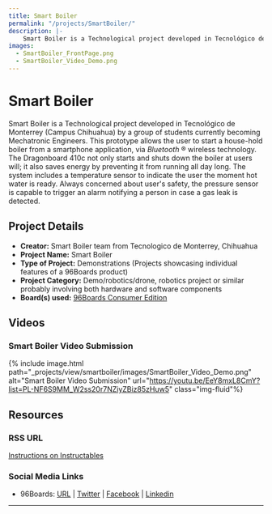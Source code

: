 ```yaml
---
title: Smart Boiler
permalink: "/projects/SmartBoiler/"
description: |-
    Smart Boiler is a Technological project developed in Tecnológico de Monterrey (Campus Chihuahua) by a group of students currently becoming Mechatronic Engineers. This prototype allows the user to start a house-hold boiler from a smartphone application, via Bluetooth. The Dragonboard 410c not only starts and shuts down the boiler at users will; it also saves energy by preventing it from running all day long. The system includes a temperature sensor to indicate the user the moment hot water is ready. Always concerned about user's safety, the pressure sensor is capable to trigger an alarm notifying a person in case a gas leak is detected.
images:
  - SmartBoiler_FrontPage.png
  - SmartBoiler_Video_Demo.png
---
```

# Smart Boiler

Smart Boiler is a Technological project developed in Tecnológico de Monterrey (Campus Chihuahua) by a group of students currently becoming Mechatronic Engineers. This prototype allows the user to start a house-hold boiler from a smartphone application, via _Bluetooth_ ® wireless technology. The Dragonboard 410c not only starts and shuts down the boiler at users will; it also saves energy by preventing it from running all day long. The system includes a temperature sensor to indicate the user the moment hot water is ready. Always concerned about user's safety, the pressure sensor is capable to trigger an alarm notifying a person in case a gas leak is detected.

## Project Details

- **Creator:** Smart Boiler team from Tecnologico de Monterrey, Chihuahua
- **Project Name:** Smart Boiler
- **Type of Project:** Demonstrations (Projects showcasing individual features of a 96Boards product)
- **Project Category:** Demo/robotics/drone, robotics project or similar probably involving both hardware and software components
- **Board(s) used:** [96Boards Consumer Edition](https://www.96boards.org/products/ce/)

## Videos

### Smart Boiler Video Submission
{% include image.html path="_projects/view/smartboiler/images/SmartBoiler_Video_Demo.png" alt="Smart Boiler Video Submission" url="https://youtu.be/EeY8mxL8CmY?list=PL-NF6S9MM_W2ss20r7NZiyZBiz85zHuw5" class="img-fluid"%}

## Resources

### RSS URL

[Instructions on Instructables](http://www.instructables.com/id/Easy-Shower-Qualcomm-DragonBoard-96boards/)

### Social Media Links

- 96Boards: [URL](https://www.96boards.org/) &#124; [Twitter](https://twitter.com/96boards) &#124; [Facebook](https://www.facebook.com/96Boards) &#124; [Linkedin](https://www.linkedin.com/company/{{site.linkedin_username}}/)


***
